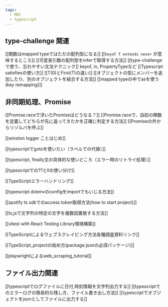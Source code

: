 ```yaml
---
tags:
  - MOC
  - typescript
---
```


## type-challenge 関連
[[関数はmapped typeではただの配列型になる]]
[[`keyof T extends never` が意味するところ]]
[[可変長引数の配列型をinferで取得する方法]]
[[type-challengeで使う、忘れやすい文法テクニック]]
keyof, in, PropertyTypeなど
[[Typescript satisfiesの使い方]]
[[T(0)とFirst(T)の違い]]
[[オブジェクトの型にメンバーを追加したり、別のオブジェクトを結合する方法]]
[[mapped typeの中でasを使う(key remapping)]]

## 非同期処理、Promise
[[Promise.raceで浮いたPromiseはどうなる？]]
[[Promise.raceで、自前の関数を定義してどちらが先に返ってきたかを正確に判定する方法]]
[[Promiseの外からリゾルバを呼ぶ]]

[[winston logger ことはじめ]]

[[typescriptでgotoを使いたい（ラベルでの代替）]]

[[typescript, finally文の具体的な使いどころ（エラー時のリトライ処理）]]

[[typescriptでの??とIIの使い分け]]

[[TypeScriptエラーハンドリング]]

[[typescript dotenvのconfigをimportでもいじる方法]]

[[spotify ts sdkでのaccess token取得方法(how to start project)]]

[[ts,jsで文字列の特定の文字を複数回置換する方法]]

[[vitest with React Testing Library環境構築]]

[[TypeScriptによるウェブスクレイピング方法各種調査資料リンク]]

[[TypeScript_projectの始め方(package.jsonの必須パッケージ)]]

[[playwrightによるweb_scraping_tutorial]]

## ファイル出力関連
[[typescriptでログファイルに日付,時刻情報を文字列出力する]]
[[typescriptでのエラーログの簡易的な残し方、ファイル書き出し方法]]
[[typescriptでオブジェクトをjsonとしてファイルに出力する]]
